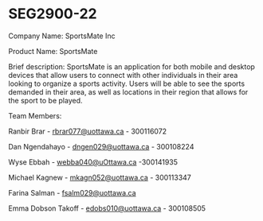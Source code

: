 # SEG2900-22
Company Name: SportsMate Inc

Product Name: SportsMate

Brief description: SportsMate is an application for both mobile and desktop devices that allow users to connect with other individuals in their area looking to organize a sports activity. Users will be able to see the sports demanded in their area, as well as locations in their region that allows for the sport to be played.

Team Members:

Ranbir Brar - rbrar077@uottawa.ca - 300116072

Dan Ngendahayo - dngen029@uottawa.ca - 300108224

Wyse Ebbah - webba040@uOttawa.ca -300141935

Michael Kagnew - mkagn052@uottawa.ca - 300113347

Farina Salman - fsalm029@uottawa.ca

Emma Dobson Takoff - edobs010@uottawa.ca - 300108505
